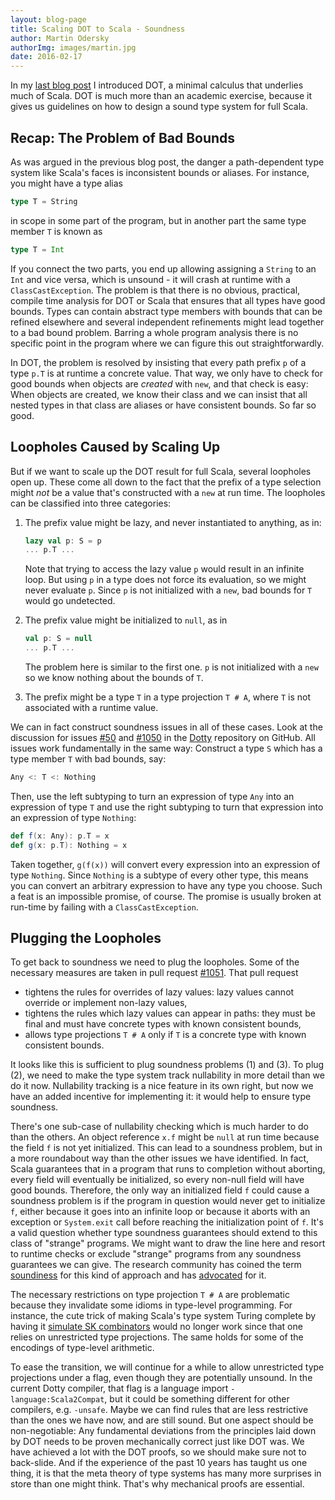 ```yaml
---
layout: blog-page
title: Scaling DOT to Scala - Soundness
author: Martin Odersky
authorImg: images/martin.jpg
date: 2016-02-17
---
```


In my [last
blog post](http://www.scala-lang.org/blog/2016/02/03/essence-of-scala.html)
I introduced DOT, a minimal calculus that underlies much of Scala.
DOT is much more than an academic exercise, because it gives us
guidelines on how to design a sound type system for full Scala.

## Recap: The Problem of Bad Bounds

As was argued in the previous blog post, the danger a path-dependent type
system like Scala's faces is inconsistent bounds or aliases. For
instance, you might have a type alias
```scala
type T = String
```
in scope in some part of the program, but in another part the same
type member `T` is known as
```scala
type T = Int
```
If you connect the two parts, you end up allowing assigning a `String`
to an `Int` and vice versa, which is unsound - it will crash at
runtime with a `ClassCastException`. The problem is that there
is no obvious, practical, compile time analysis for DOT or
Scala that ensures that all types have good bounds. Types can contain
abstract type members with bounds that can be refined elsewhere and
several independent refinements might lead together to a bad bound
problem.  Barring a whole program analysis there is no specific
point in the program where we can figure this out straightforwardly.

In DOT, the problem is resolved by insisting that every path prefix `p`
of a type `p.T` is at runtime a concrete value. That way, we only have
to check for good bounds when objects are _created_ with `new`, and
that check is easy: When objects are created, we know their class and
we can insist that all nested types in that class are aliases or
have consistent bounds. So far so good.

## Loopholes Caused by Scaling Up

But if we want to scale up the DOT result for full Scala, several
loopholes open up. These come all down to the fact that the prefix of
a type selection might _not_ be a value that's constructed with a
`new` at run time.  The loopholes can be classified into three
categories:

 1. The prefix value might be lazy, and never instantiated to anything, as in:
    ```scala
    lazy val p: S = p
    ... p.T ...
    ```
    Note that trying to access the lazy value `p` would result in an infinite loop. But using `p` in a type does not force its evaluation, so we might never evaluate `p`. Since `p` is not initialized with a `new`, bad bounds for `T` would go undetected.

 2. The prefix value might be initialized to `null`, as in
    ```scala
    val p: S = null
    ... p.T ...
    ```
    The problem here is similar to the first one. `p` is not initialized
    with a `new` so we know nothing about the bounds of `T`.

 3. The prefix might be a type `T` in a type projection `T # A`, where `T`
    is not associated with a runtime value.

We can in fact construct soundness issues in all of these cases. Look
at the discussion for issues [#50](https://github.com/lampepfl/dotty/issues/50)
and [#1050](https://github.com/lampepfl/dotty/issues/1050) in the
[Dotty](https://github.com/lampepfl/dotty/issues/1050) repository
on GitHub. All issues work fundamentally in the same way: Construct a type `S`
which has a type member `T` with bad bounds, say:

```scala
Any <: T <: Nothing
```

Then, use the left subtyping to turn an expression of type `Any` into
an expression of type `T` and use the right subtyping to turn that
expression into an expression of type `Nothing`:

```scala
def f(x: Any): p.T = x
def g(x: p.T): Nothing = x
```

Taken together, `g(f(x))` will convert every expression into an
expression of type `Nothing`. Since `Nothing` is a subtype of every
other type, this means you can convert an arbitrary expression to have
any type you choose. Such a feat is an impossible promise, of
course. The promise is usually broken at run-time by failing with a
`ClassCastException`.

## Plugging the Loopholes

To get back to soundness we need to plug the loopholes. Some of the
necessary measures are taken in pull request [#1051](https://github.com/lampepfl/dotty/issues/1051).
That pull request

 - tightens the rules for overrides of lazy values: lazy values
   cannot override or implement non-lazy values,
 - tightens the rules which lazy values can appear in paths: they
   must be final and must have concrete types with known consistent bounds,
 - allows type projections `T # A` only if `T` is a concrete type
   with known consistent bounds.

It looks like this is sufficient to plug soundness problems (1) and
(3). To plug (2), we need to make the type system track nullability in
more detail than we do it now. Nullability tracking is a nice feature
in its own right, but now we have an added incentive for implementing
it: it would help to ensure type soundness.

There's one sub-case of nullability checking which is much harder to do
than the others. An object reference `x.f` might be `null` at run time
because the field `f` is not yet initialized. This can lead to a
soundness problem, but in a more roundabout way than the other issues
we have identified. In fact, Scala guarantees that in a program that
runs to completion without aborting, every field will eventually be
initialized, so every non-null field will have good bounds. Therefore,
the only way an initialized field `f` could cause a soundness problem
is if the program in question would never get to initialize `f`,
either because it goes into an infinite loop or because it aborts with
an exception or `System.exit` call before reaching the initialization
point of `f`. It's a valid question whether type soundness guarantees
should extend to this class of "strange" programs. We might want to
draw the line here and resort to runtime checks or exclude "strange"
programs from any soundness guarantees we can give. The research community
has coined the term [soundiness](http://soundiness.org/) for
this kind of approach and has [advocated](http://cacm.acm.org/magazines/2015/2/182650-in-defense-of-soundiness/fulltext) for it.

The necessary restrictions on type projection `T # A` are problematic
because they invalidate some idioms in type-level programming. For
instance, the cute trick of making Scala's type system Turing complete
by having it [simulate SK
combinators](https://michid.wordpress.com/2010/01/29/scala-type-level-encoding-of-the-ski-calculus/)
would no longer work since that one relies on unrestricted type
projections. The same holds for some of the encodings of type-level
arithmetic.

To ease the transition, we will continue for a while to allow unrestricted type
projections under a flag, even though they are potentially
unsound. In the current Dotty compiler, that flag is a language import
`-language:Scala2Compat`, but it could be something different for other
compilers, e.g. `-unsafe`.  Maybe we can find rules that are less
restrictive than the ones we have now, and are still sound.  But one
aspect should be non-negotiable: Any fundamental deviations from the
principles laid down by DOT needs to be proven mechanically correct
just like DOT was. We have achieved a lot with the DOT proofs, so we
should make sure not to back-slide. And if the experience of the past
10 years has taught us one thing, it is that the meta theory of type
systems has many more surprises in store than one might think. That's
why mechanical proofs are essential.
